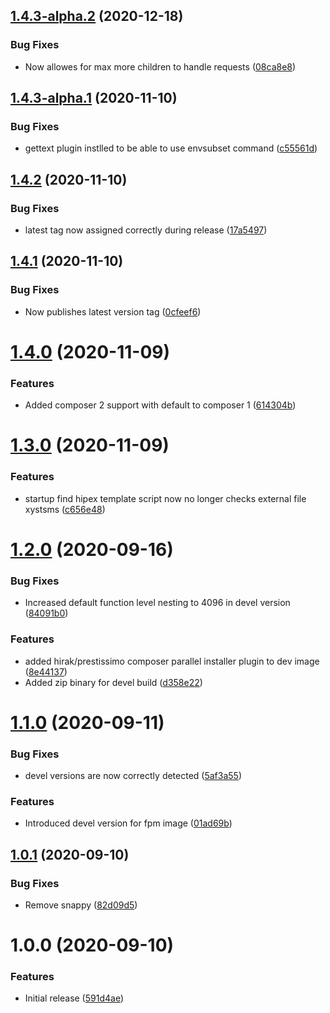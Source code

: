 ## [1.4.3-alpha.2](https://git.emico.nl/hipex-services/docker-image-php/compare/v1.4.3-alpha.1...v1.4.3-alpha.2) (2020-12-18)


### Bug Fixes

* Now allowes for max more children to handle requests ([08ca8e8](https://git.emico.nl/hipex-services/docker-image-php/commit/08ca8e8859c73088a1c2e8533eff49b924237ef5))

## [1.4.3-alpha.1](https://git.emico.nl/hipex-services/docker-image-php/compare/v1.4.2...v1.4.3-alpha.1) (2020-11-10)


### Bug Fixes

* gettext plugin instlled to be able to use envsubset command ([c55561d](https://git.emico.nl/hipex-services/docker-image-php/commit/c55561d61ce4bc4425059c7ba8751ed1351b4622))

## [1.4.2](https://git.emico.nl/hipex-services/docker-image-php/compare/v1.4.1...v1.4.2) (2020-11-10)


### Bug Fixes

* latest tag now assigned correctly during release ([17a5497](https://git.emico.nl/hipex-services/docker-image-php/commit/17a54974329c04c9c48f03e9f0ff6ba711cecf75))

## [1.4.1](https://git.emico.nl/hipex-services/docker-image-php/compare/v1.4.0...v1.4.1) (2020-11-10)


### Bug Fixes

* Now publishes latest version tag ([0cfeef6](https://git.emico.nl/hipex-services/docker-image-php/commit/0cfeef627e28963a7afe3815dddce4021f797686))

# [1.4.0](https://git.emico.nl/hipex-services/docker-image-php/compare/v1.3.0...v1.4.0) (2020-11-09)


### Features

* Added composer 2 support with default to composer 1 ([614304b](https://git.emico.nl/hipex-services/docker-image-php/commit/614304bf02c59d6b4c849f51b5af3eb12ea00bbe))

# [1.3.0](https://git.emico.nl/hipex-services/docker-image-php/compare/v1.2.0...v1.3.0) (2020-11-09)


### Features

* startup find hipex template script now no longer checks external file xystsms ([c656e48](https://git.emico.nl/hipex-services/docker-image-php/commit/c656e4840f47207f773001fbbeb7b83dd398a403))

# [1.2.0](https://git.emico.nl/hipex-services/docker-image-php/compare/v1.1.0...v1.2.0) (2020-09-16)


### Bug Fixes

* Increased default function level nesting to 4096 in devel version ([84091b0](https://git.emico.nl/hipex-services/docker-image-php/commit/84091b0af0212955623fb1ec6181b30c5566eb19))


### Features

* added hirak/prestissimo composer parallel installer plugin to dev image ([8e44137](https://git.emico.nl/hipex-services/docker-image-php/commit/8e44137814213c951ff314b59f0596fe5a8f1486))
* Added zip binary for devel build ([d358e22](https://git.emico.nl/hipex-services/docker-image-php/commit/d358e226f70d476a186a4c99f195dfc383fdc389))

# [1.1.0](https://git.emico.nl/hipex-services/docker-image-php/compare/v1.0.1...v1.1.0) (2020-09-11)


### Bug Fixes

* devel versions are now correctly detected ([5af3a55](https://git.emico.nl/hipex-services/docker-image-php/commit/5af3a55b93729a000b70f1cb6deafa62dd9dd99b))


### Features

* Introduced devel version for fpm image ([01ad69b](https://git.emico.nl/hipex-services/docker-image-php/commit/01ad69b829f86ea2b9ef794193efbee2ef0fe0c3))

## [1.0.1](https://git.emico.nl/hipex-services/docker-image-php/compare/v1.0.0...v1.0.1) (2020-09-10)


### Bug Fixes

* Remove snappy ([82d09d5](https://git.emico.nl/hipex-services/docker-image-php/commit/82d09d5858eab19c29fb71d905cdddea4461c68a))

# 1.0.0 (2020-09-10)


### Features

* Initial release ([591d4ae](https://git.emico.nl/hipex-services/docker-image-php/commit/591d4aea2c7490451241a8a93c2e011f836bc4c8))
